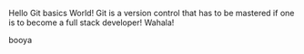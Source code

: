 
Hello Git basics World!
Git is a version control that has to be mastered if one is to become a full stack developer!
Wahala!

booya

